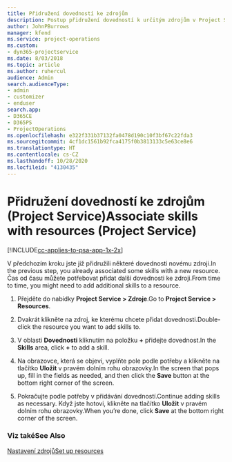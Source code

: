 ```yaml
---
title: Přidružení dovedností ke zdrojům
description: Postup přidružení dovedností k určitým zdrojům v Project Service
author: JohnPBurrows
manager: kfend
ms.service: project-operations
ms.custom:
- dyn365-projectservice
ms.date: 8/03/2018
ms.topic: article
ms.author: ruhercul
audience: Admin
search.audienceType:
- admin
- customizer
- enduser
search.app:
- D365CE
- D365PS
- ProjectOperations
ms.openlocfilehash: e322f331b37132fa0478d190c10f3bf67c22fda3
ms.sourcegitcommit: 4cf1dc1561b92fca4175f0b3813133c5e63ce8e6
ms.translationtype: HT
ms.contentlocale: cs-CZ
ms.lasthandoff: 10/28/2020
ms.locfileid: "4130435"
---
```

# <a name="associate-skills-with-resources-project-service"></a><span data-ttu-id="15594-103">Přidružení dovedností ke zdrojům (Project Service)</span><span class="sxs-lookup"><span data-stu-id="15594-103">Associate skills with resources (Project Service)</span></span>

[!INCLUDE[cc-applies-to-psa-app-1x-2x](../includes/cc-applies-to-psa-app-1x-2x.md)]

<span data-ttu-id="15594-104">V předchozím kroku jste již přidružili některé dovednosti novému zdroji.</span><span class="sxs-lookup"><span data-stu-id="15594-104">In the previous step, you already associated some skills with  a new resource.</span></span> <span data-ttu-id="15594-105">Čas od času můžete potřebovat přidat další dovednosti ke zdroji.</span><span class="sxs-lookup"><span data-stu-id="15594-105">From time to time, you might need to add additional skills to a resource.</span></span>  
  
1.  <span data-ttu-id="15594-106">Přejděte do nabídky **Project Service > Zdroje**.</span><span class="sxs-lookup"><span data-stu-id="15594-106">Go to **Project Service > Resources**.</span></span>  
  
2.  <span data-ttu-id="15594-107">Dvakrát klikněte na zdroj, ke kterému chcete přidat dovednosti.</span><span class="sxs-lookup"><span data-stu-id="15594-107">Double-click the resource you want to add skills to.</span></span>  
  
3.  <span data-ttu-id="15594-108">V oblasti **Dovednosti** kliknutím na položku **+** přidejte dovednost.</span><span class="sxs-lookup"><span data-stu-id="15594-108">In the **Skills** area, click **+** to add a skill.</span></span>  
  
4.  <span data-ttu-id="15594-109">Na obrazovce, která se objeví, vyplňte pole podle potřeby a klikněte na tlačítko **Uložit** v pravém dolním rohu obrazovky.</span><span class="sxs-lookup"><span data-stu-id="15594-109">In the screen that pops up, fill in the fields as needed, and then click the **Save** button at the bottom right corner of the screen.</span></span>  
  
5.  <span data-ttu-id="15594-110">Pokračujte podle potřeby v přidávání dovedností.</span><span class="sxs-lookup"><span data-stu-id="15594-110">Continue adding skills as necessary.</span></span> <span data-ttu-id="15594-111">Když jste hotovi, klikněte na tlačítko **Uložit** v pravém dolním rohu obrazovky.</span><span class="sxs-lookup"><span data-stu-id="15594-111">When you’re done, click **Save** at the bottom right corner of the screen.</span></span>  
  
### <a name="see-also"></a><span data-ttu-id="15594-112">Viz také</span><span class="sxs-lookup"><span data-stu-id="15594-112">See Also</span></span>  
 [<span data-ttu-id="15594-113">Nastavení zdrojů</span><span class="sxs-lookup"><span data-stu-id="15594-113">Set up resources</span></span>](../psa/set-up-resources.md)
